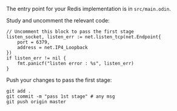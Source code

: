 The entry point for your Redis implementation is in `src/main.odin`.

Study and uncomment the relevant code: 

```odin
// Uncomment this block to pass the first stage
listen_socket, listen_err := net.listen_tcp(net.Endpoint{
    port = 6379,
    address = net.IP4_Loopback
})
if listen_err != nil {
    fmt.panicf("listen error : %s", listen_err)
}
```

Push your changes to pass the first stage:

```
git add .
git commit -m "pass 1st stage" # any msg
git push origin master
```
